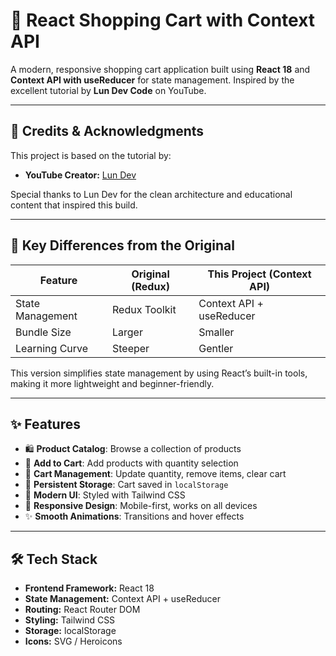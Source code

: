 # 🛒 React Shopping Cart with Context API

A modern, responsive shopping cart application built using **React 18** and **Context API with useReducer** for state management. Inspired by the excellent tutorial by **Lun Dev Code** on YouTube.

---

## 🎥 Credits & Acknowledgments

This project is based on the tutorial by:

- **YouTube Creator:** [Lun Dev](https://www.youtube.com/@lundeveloper)

Special thanks to Lun Dev for the clean architecture and educational content that inspired this build.

---

## 🔄 Key Differences from the Original

| Feature                | Original (Redux)      | This Project (Context API)   |
|------------------------|-----------------------|------------------------------|
| State Management       | Redux Toolkit         | Context API + useReducer     |
| Bundle Size            | Larger                | Smaller                      |
| Learning Curve         | Steeper               | Gentler                      |

This version simplifies state management by using React’s built-in tools, making it more lightweight and beginner-friendly.

---

## ✨ Features

- 🛍️ **Product Catalog**: Browse a collection of products
- 🛒 **Add to Cart**: Add products with quantity selection
- 📝 **Cart Management**: Update quantity, remove items, clear cart
- 💾 **Persistent Storage**: Cart saved in `localStorage`
- 🎨 **Modern UI**: Styled with Tailwind CSS
- 📱 **Responsive Design**: Mobile-first, works on all devices
- ✨ **Smooth Animations**: Transitions and hover effects

---

## 🛠️ Tech Stack

- **Frontend Framework:** React 18
- **State Management:** Context API + useReducer
- **Routing:** React Router DOM
- **Styling:** Tailwind CSS
- **Storage:** localStorage
- **Icons:** SVG / Heroicons

